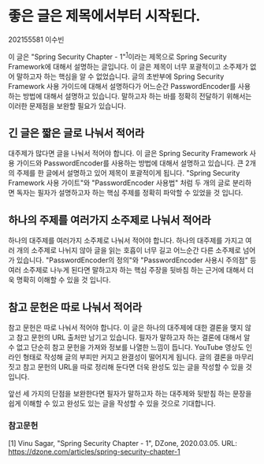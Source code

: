 # 좋은 글은 제목에서부터 시작된다.
202155581 이수빈

이 글은 "Spring Security Chapter - 1"<sup>[1](#1)</sup>이라는 제목으로 Spring Security Framework에 대해서 설명하는 글입니다. 이 글은 제목이 너무 포괄적이고 소주제가 없어 말하고자 하는 핵심을 알 수 없었습니다. 글의 초반부에 Spring Security Framework 사용 가이드에 대해서 설명하다가 어느순간 PasswordEncoder를 사용하는 방법에 대해서 설명하고 있습니다. 말하고자 하는 바를 정확히 전달하기 위해서는 이러한 문제점을 보완할 필요가 있습니다.

## 긴 글은 짧은 글로 나눠서 적어라
대주제가 많다면 글을 나눠서 적어야 합니다. 이 글은 Spring Security Framework 사용 가이드와 PasswordEncoder를 사용하는 방법에 대해서 설명하고 있습니다. 큰 2개의 주제를 한 글에서 설명하고 있어 제목이 포괄적이게 됩니다. "Spring Security Framework 사용 가이트"와 "PasswordEncoder 사용법" 처럼 두 개의 글로 분리하면 독자는 필자가 설명하고자 하는 핵심 주제를 정확히 파악할 수 있었을 것 입니다.

## 하나의 주제를 여러가지 소주제로 나눠서 적어라
하나의 대주제를 여러가지 소주제로 나눠서 적어야 합니다. 하나의 대주제를 가지고 여러 개의 소주제로 나뉘지 않아 글을 읽는 호흡이 너무 길고 어느순간 다른 소주제로 넘어가 있습니다. "PasswordEncoder의 정의"와 "PasswordEncoder 사용시 주의점" 등 여러 소주제로 나누게 된다면 말하고자 하는 핵심 주장을 뒷바침 하는 근거에 대해서 더욱 명확히 이해할 수 있을 것 입니다.

## 참고 문헌은 따로 나눠서 적어라
참고 문헌은 따로 나눠서 적어야 합니다. 이 글은 하나의 대주제에 대한 결론을 맺지 않고 참고 문헌의 URL 출처만 남기고 있습니다. 필자가 말하고자 하는 결론에 대해서 알 수 없고 단순히 참고 문헌을 가져와 정보를 나열한 느낌이 듭니다. YouTube 영상도 인라인 형태로 작성해 글의 부피만 커지고 완결성이 떨어지게 됩니다. 글의 결론을 마무리 짓고 참고 문헌의 URL을 따로 정리해 둔다면 더욱 완성도 있는 글을 작성할 수 있을 것 입니다.

앞선 세 가지의 단점을 보완한다면 필자가 말하고자 하는 대주제와 뒷받침 하는 문장을 쉽게 이해할 수 있고 완성도 있는 글을 작성할 수 있을 것으로 기대합니다.

### 참고문헌
<a name="1">[1]</a> Vinu Sagar, "Spring Security Chapter - 1", DZone, 2020.03.05. URL: https://dzone.com/articles/spring-security-chapter-1
